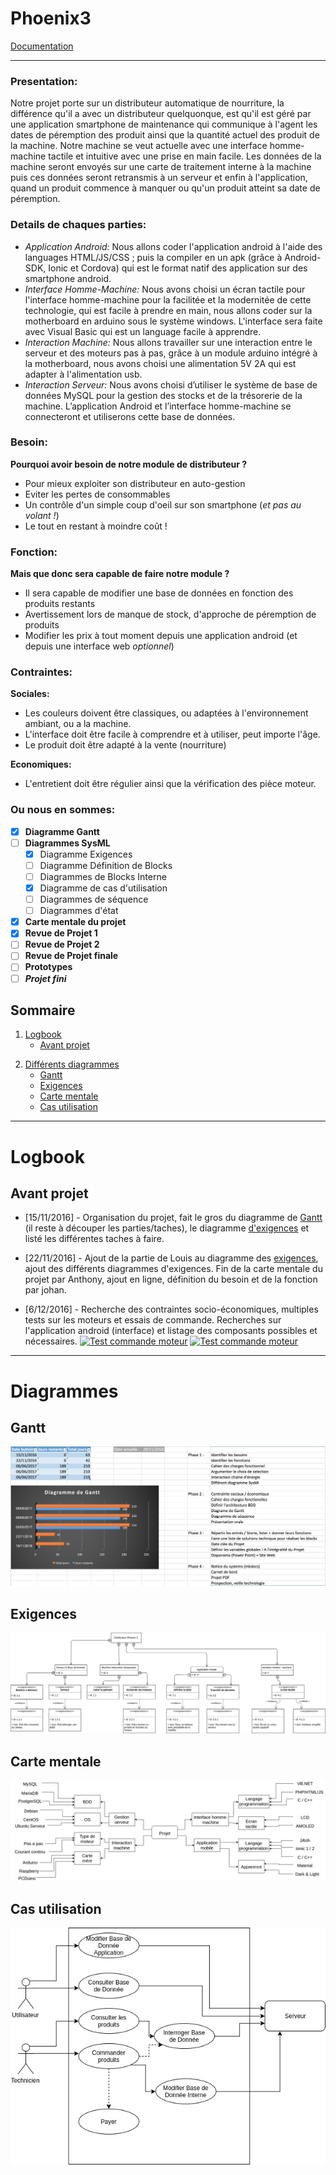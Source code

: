 # Phoenix3

[Documentation](https://doc-p3.kuro.ml)

---

### **Presentation:**
Notre projet porte sur un distributeur automatique de nourriture, la différence  qu'il a avec un distributeur quelquonque,  est qu'il est géré par une application smartphone de maintenance qui communique à l'agent les dates de péremption des produit ainsi que la quantité actuel des produit de la machine.
Notre machine se veut actuelle avec une interface homme-machine tactile et intuitive  avec une prise en main facile.
Les données de la machine seront envoyés sur une carte de traitement interne à la machine puis ces données seront retransmis à un serveur et enfin à l'application, quand un produit commence à manquer ou qu'un produit atteint sa date de péremption.

### **Details de chaques parties:**
- *Application Android:* Nous allons coder l'application android à l'aide des languages HTML/JS/CSS ; puis la compiler en un apk (grâce à Android-SDK, Ionic et Cordova) qui est le format natif des application sur des smartphone android.
- *Interface Homme-Machine:* Nous avons choisi un écran tactile pour l'interface homme-machine pour la facilitée et la modernitée de cette technologie, qui est facile à prendre en main, nous allons coder sur la motherboard en arduino sous le système windows. L'interface sera faite avec Visual Basic qui est un language facile à apprendre.
- *Interaction Machine:* Nous allons travailler sur une interaction entre le serveur et des moteurs pas à pas, grâce à un module arduino intégré à la motherboard, nous avons choisi une alimentation 5V 2A qui est adapter à l'alimentation usb.
- *Interaction Serveur:* Nous avons choisi d’utiliser le système de base de données MySQL pour la gestion des stocks et de la trésorerie de la machine. L’application Android et l’interface homme-machine se connecteront et utiliserons cette base de données.

### Besoin:
**Pourquoi avoir besoin de notre module de distributeur ?**
- Pour mieux exploiter son distributeur en auto-gestion
- Eviter les pertes de consommables
- Un contrôle d'un simple coup d'oeil sur son smartphone (*et pas au volant !*)
- Le tout en restant à moindre coût !

### Fonction:
**Mais que donc sera capable de faire notre module ?**
- Il sera capable de modifier une base de données en fonction des produits restants
- Avertissement lors de manque de stock, d'approche de péremption de produits
- Modifier les prix à tout moment depuis une application android (et depuis une interface web *optionnel*)

### Contraintes:
**Sociales:**
- Les couleurs doivent être classiques, ou adaptées à l'environnement ambiant, ou a la machine.
- L'interface doit être facile à comprendre et à utiliser, peut importe l'âge.
- Le produit doit être adapté à la vente (nourriture)

**Economiques:**
- L'entretient doit être régulier ainsi que la vérification des pièce moteur.

### **Ou nous en sommes:**
- [x] **Diagramme Gantt**
- [ ] **Diagrammes SysML**
	- [x] Diagramme Exigences
	- [ ] Diagramme Définition de Blocks
	- [ ] Diagrammes de Blocks Interne
	- [x] Diagramme de cas d'utilisation
	- [ ] Diagrammes de séquence
	- [ ] Diagrammes d'état
- [x] **Carte mentale du projet**
- [x] **Revue de Projet 1**
- [ ] **Revue de Projet 2**
- [ ] **Revue de Projet finale**
- [ ] **Prototypes**
- [ ] __*Projet fini*__

## Sommaire
1. [Logbook](#logbook)
	* [Avant projet](#avant-projet)

<!-- * [Partie 1 avant 1er revue](#partie1)
	* [Partie 2 après 1er revue](#partie2) -->
2. [Différents diagrammes](#diagrammes)
	* [Gantt][gant]
	* [Exigences][exi]
	* [Carte mentale][cm]
	* [Cas utilisation][cu]

<!-- 3. [Documentation]()
4. [Contact](#contact)
5. [Credits](#credits) -->

---

# Logbook
## Avant projet
- [15/11/2016] - Organisation du projet, fait le gros du diagramme de [Gantt][gant] (il reste à découper les parties/taches), le diagramme [d'exigences][exi] et listé les différentes taches à faire.

- [22/11/2016] - Ajout de la partie de Louis au diagramme des [exigences][exi], ajout des différents diagrammes d'exigences. Fin de la carte mentale du projet par Anthony, ajout en ligne, définition du besoin et de la fonction par johan.

- [6/12/2016] - Recherche des contraintes socio-économiques, multiples tests sur les moteurs et essais de commande. Recherches sur l'application android (interface) et listage des composants possibles et nécessaires.
[![Test commande moteur](https://img.youtube.com/vi/rHw17omR3Cg/0.jpg)](https://www.youtube.com/watch?v=rHw17omR3Cg)
[![Test commande moteur](https://img.youtube.com/vi/24ID1GINns0/0.jpg)](https://www.youtube.com/watch?v=24ID1GINns0)

<!-- ## Partie 1 -->

<!-- ## Partie 2 -->

---

# Diagrammes
## Gantt
![Gantt Diag](diagrams/gantt.png)

## Exigences
![Exi Diag](diagrams/exi.bmp)

## Carte mentale
![CM](diagrams/mental-card-project.jpg)

## Cas utilisation
![CU](diagrams/cas-utils.png)


[gant]: #gantt
[exi]: #exigences
[state]: #etat
[seq]: #sequence
[BDD]: #definition-de-blocs
[IBD]: #blocs-internes
[cm]: #carte-mentale
[cu]: #cas-utilisation
